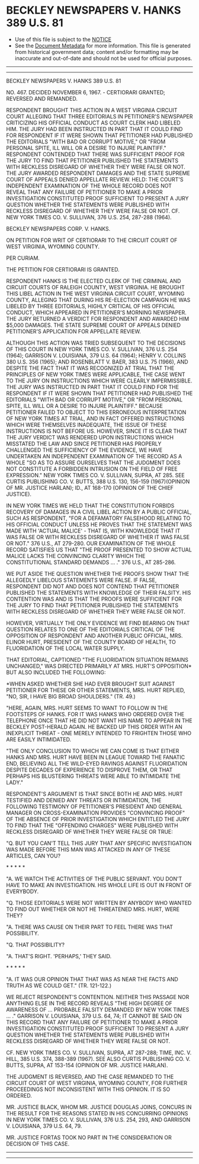 ---
---

# BECKLEY NEWSPAPERS V. HANKS 389 U.S. 81

* Use of this file is subject to the [NOTICE](https://github.com/publicdocs/notice/blob/master/NOTICE)
* See the [Document Metadata](../../../) for more information.
  This file is generated from historical government data; content and/or formatting may be inaccurate and out-of-date and should not be used for official purposes.

----------
----------

BECKLEY NEWSPAPERS V. HANKS 389 U.S. 81

NO. 467.  DECIDED NOVEMBER 6, 1967.  - CERTIORARI GRANTED; REVERSED AND REMANDED.

RESPONDENT BROUGHT THIS ACTION IN A WEST VIRGINIA CIRCUIT COURT ALLEGING THAT THREE EDITORIALS IN PETITIONER'S NEWSPAPER CRITICIZING HIS OFFICIAL CONDUCT AS COURT CLERK HAD LIBELED HIM.  THE JURY HAD BEEN INSTRUCTED IN PART THAT IT COULD FIND FOR RESPONDENT IF IT WERE SHOWN THAT PETITIONER HAD PUBLISHED THE EDITORIALS "WITH BAD OR CORRUPT MOTIVE," OR "FROM PERSONAL SPITE, ILL WILL OR A DESIRE TO INJURE PLAINTIFF."  RESPONDENT CONTENDED THAT THERE WAS SUFFICIENT PROOF FOR THE JURY TO FIND THAT PETITIONER PUBLISHED THE STATEMENTS WITH RECKLESS DISREGARD OF WHETHER THEY WERE FALSE OR NOT.  THE JURY AWARDED RESPONDENT DAMAGES AND THE STATE SUPREME COURT OF APPEALS DENIED APPELLATE REVIEW.  HELD: THE COURT'S INDEPENDENT EXAMINATION OF THE WHOLE RECORD DOES NOT REVEAL THAT ANY FAILURE OF PETITIONER TO MAKE A PRIOR INVESTIGATION CONSTITUTED PROOF SUFFICIENT TO PRESENT A JURY QUESTION WHETHER THE STATEMENTS WERE PUBLISHED WITH RECKLESS DISREGARD OF WHETHER THEY WERE FALSE OR NOT.  CF. NEW YORK TIMES CO. V. SULLIVAN, 376 U.S. 254, 287-288 (1964).

BECKLEY NEWSPAPERS CORP. V. HANKS.

ON PETITION FOR WRIT OF CERTIORARI TO THE CIRCUIT COURT OF WEST VIRGINIA, WYOMING COUNTY.

PER CURIAM.

THE PETITION FOR CERTIORARI IS GRANTED.

RESPONDENT HANKS IS THE ELECTED CLERK OF THE CRIMINAL AND CIRCUIT COURTS OF RALEIGH COUNTY, WEST VIRGINIA.  HE BROUGHT THIS LIBEL ACTION IN THE WEST VIRGINIA CIRCUIT COURT, WYOMING COUNTY, ALLEGING THAT DURING HIS RE-ELECTION CAMPAIGN HE WAS LIBELED BY THREE EDITORIALS, HIGHLY CRITICAL OF HIS OFFICIAL CONDUCT, WHICH APPEARED IN PETITIONER'S MORNING NEWSPAPER.  THE JURY RETURNED A VERDICT FOR RESPONDENT AND AWARDED HIM $5,000 DAMAGES.  THE STATE SUPREME COURT OF APPEALS DENIED PETITIONER'S APPLICATION FOR APPELLATE REVIEW.

ALTHOUGH THIS ACTION WAS TRIED SUBSEQUENT TO THE DECISIONS OF THIS COURT IN NEW YORK TIMES CO. V. SULLIVAN, 376 U.S. 254 (1964); GARRISON V. LOUISIANA, 379 U.S. 64 (1964); HENRY V. COLLINS 380 U.S. 356 (1965); AND ROSENBLATT V. BAER, 383 U.S. 75 (1966), AND DESPITE THE FACT THAT IT WAS RECOGNIZED AT TRIAL THAT THE PRINCIPLES OF NEW YORK TIMES WERE APPLICABLE, THE CASE WENT TO THE JURY ON INSTRUCTIONS WHICH WERE CLEARLY IMPERMISSIBLE.  THE JURY WAS INSTRUCTED IN PART THAT IT COULD FIND FOR THE RESPONDENT IF IT WERE SHOWN THAT PETITIONER HAD PUBLISHED THE EDITORIALS "WITH BAD OR CORRUPT MOTIVE," OR "FROM PERSONAL SPITE, ILL WILL OR A DESIRE TO INJURE PLAINTIFF."  BECAUSE PETITIONER FAILED TO OBJECT TO THIS ERRONEOUS INTERPRETATION OF NEW YORK TIMES AT TRIAL, AND IN FACT OFFERED INSTRUCTIONS WHICH WERE THEMSELVES INADEQUATE, THE ISSUE OF THESE INSTRUCTIONS IS NOT BEFORE US.  HOWEVER, SINCE IT IS CLEAR THAT THE JURY VERDICT WAS RENDERED UPON INSTRUCTIONS WHICH MISSTATED THE LAW AND SINCE PETITIONER HAS PROPERLY CHALLENGED THE SUFFICIENCY OF THE EVIDENCE, WE HAVE UNDERTAKEN AN INDEPENDENT EXAMINATION OF THE RECORD AS A WHOLE "SO AS TO ASSURE OURSELVES THAT THE JUDGMENT DOES NOT CONSTITUTE A FORBIDDEN INTRUSION ON THE FIELD OF FREE EXPRESSION."  NEW YORK TIMES CO. V. SULLIVAN, SUPRA, AT 285.  SEE CURTIS PUBLISHING CO. V. BUTTS, 388 U.S. 130, 156-159 (1967)(OPINION OF MR. JUSTICE HARLAN); ID., AT 168-170 (OPINION OF THE CHIEF JUSTICE).

IN NEW YORK TIMES WE HELD THAT THE CONSTITUTION FORBIDS RECOVERY OF DAMAGES IN A CIVIL LIBEL ACTION BY A PUBLIC OFFICIAL, SUCH AS RESPONDENT, "FOR A DEFAMATORY FALSEHOOD RELATING TO HIS OFFICIAL CONDUCT UNLESS HE PROVES THAT THE STATEMENT WAS MADE WITH 'ACTUAL MALICE' - THAT IS, WITH KNOWLEDGE THAT IT WAS FALSE OR WITH RECKLESS DISREGARD OF WHETHER IT WAS FALSE OR NOT."  376 U.S., AT 279-280.  OUR EXAMINATION OF THE WHOLE RECORD SATISFIES US THAT "THE PROOF PRESENTED TO SHOW ACTUAL MALICE LACKS THE CONVINCING CLARITY WHICH THE CONSTITUTIONAL STANDARD DEMANDS  ...  ."  376 U.S., AT 285-286.

WE PUT ASIDE THE QUESTION WHETHER THE PROOFS SHOW THAT THE ALLEGEDLY LIBELOUS STATEMENTS WERE FALSE.  IF FALSE, RESPONDENT DID NOT AND DOES NOT CONTEND THAT PETITIONER PUBLISHED THE STATEMENTS WITH KNOWLEDGE OF THEIR FALSITY.  HIS CONTENTION WAS AND IS THAT THE PROOFS WERE SUFFICIENT FOR THE JURY TO FIND THAT PETITIONER PUBLISHED THE STATEMENTS WITH RECKLESS DISREGARD OF WHETHER THEY WERE FALSE OR NOT.

HOWEVER, VIRTUALLY THE ONLY EVIDENCE WE FIND BEARING ON THAT QUESTION RELATES TO ONE OF THE EDITORIALS CRITICAL OF THE OPPOSITION OF RESPONDENT AND ANOTHER PUBLIC OFFICIAL, MRS. ELINOR HURT, PRESIDENT OF THE COUNTY BOARD OF HEALTH, TO FLUORIDATION OF THE LOCAL WATER SUPPLY.

THAT EDITORIAL, CAPTIONED "THE FLUORIDATION SITUATION REMAINS UNCHANGED," WAS DIRECTED PRIMARILY AT MRS. HURT'S OPPOSITION\* BUT ALSO INCLUDED THE FOLLOWING:

\*WHEN ASKED WHETHER SHE HAD EVER BROUGHT SUIT AGAINST PETITIONER FOR THESE OR OTHER STATEMENTS, MRS. HURT REPLIED, "NO, SIR, I HAVE BIG BROAD SHOULDERS."  (TR. 49.)

"HERE, AGAIN, MRS. HURT SEEMS TO WANT TO FOLLOW IN THE FOOTSTEPS OF HANKS.  FOR IT WAS HANKS WHO ORDERED OVER THE TELEPHONE ONCE THAT HE DID NOT WANT HIS NAME TO APPEAR IN THE BECKLEY POST-HERALD AGAIN.  HE BACKED UP THIS ORDER WITH AN INEXPLICIT THREAT - ONE MERELY INTENDED TO FRIGHTEN THOSE WHO ARE EASILY INTIMIDATED.

"THE ONLY CONCLUSION TO WHICH WE CAN COME IS THAT EITHER HANKS AND MRS. HURT HAVE BEEN IN LEAGUE TOWARD THE FANATIC END, BELIEVING ALL THE WILD-EYED RAVINGS AGAINST FLUORIDATION DESPITE DECADES OF EXPERIENCE TO DISPROVE THEM, OR THAT PERHAPS HIS BLUSTERING THREATS WERE ABLE TO INTIMIDATE THE LADY."

RESPONDENT'S ARGUMENT IS THAT SINCE BOTH HE AND MRS. HURT TESTIFIED AND DENIED ANY THREATS OR INTIMIDATION, THE FOLLOWING TESTIMONY OF PETITIONER'S PRESIDENT AND GENERAL MANAGER ON CROSS-EXAMINATION PROVIDES "CONVINCING PROOF" OF THE ABSENCE OF PRIOR INVESTIGATION WHICH ENTITLED THE JURY TO FIND THAT THE "OFFENDING CHARGES" WERE PUBLISHED WITH RECKLESS DISREGARD OF WHETHER THEY WERE FALSE OR TRUE:

"Q.  BUT YOU CAN'T TELL THIS JURY THAT ANY SPECIFIC INVESTIGATION WAS MADE BEFORE THIS MAN WAS ATTACKED IN ANY OF THESE ARTICLES, CAN YOU?

\*         \*         \*         \*         \*

"A.  WE WATCH THE ACTIVITIES OF THE PUBLIC SERVANT.  YOU DON'T HAVE TO MAKE AN INVESTIGATION.  HIS WHOLE LIFE IS OUT IN FRONT OF EVERYBODY.

"Q.  THOSE EDITORIALS WERE NOT WRITTEN BY ANYBODY WHO WANTED TO FIND OUT WHETHER OR NOT HE THREATENED MRS. HURT, WERE THEY?

"A.  THERE WAS CAUSE ON THEIR PART TO FEEL THERE WAS THAT POSSIBILITY.

"Q.  THAT POSSIBILITY?

"A.  THAT'S RIGHT.  'PERHAPS,' THEY SAID.

\*         \*         \*     \*         \*

"A.  IT WAS OUR OPINION THAT THAT WAS AS NEAR THE FACTS AND TRUTH AS WE COULD GET."  (TR. 121-122.)

WE REJECT RESPONDENT'S CONTENTION.  NEITHER THIS PASSAGE NOR ANYTHING ELSE IN THE RECORD REVEALS "THE HIGH DEGREE OF AWARENESS OF  ... PROBABLE FALSITY DEMANDED BY NEW YORK TIMES  ...  ."  GARRISON V. LOUISIANA, 379 U.S. 64, 74; IT CANNOT BE SAID ON THIS RECORD THAT ANY FAILURE OF PETITIONER TO MAKE A PRIOR INVESTIGATION CONSTITUTED PROOF SUFFICIENT TO PRESENT A JURY QUESTION WHETHER THE STATEMENTS WERE PUBLISHED WITH RECKLESS DISREGARD OF WHETHER THEY WERE FALSE OR NOT.

CF. NEW YORK TIMES CO. V. SULLIVAN, SUPRA, AT 287-288; TIME, INC. V. HILL, 385 U.S. 374, 388-389 (1967).  SEE ALSO CURTIS PUBLISHING CO. V. BUTTS, SUPRA, AT 153-154 (OPINION OF MR. JUSTICE HARLAN).

THE JUDGMENT IS REVERSED, AND THE CASE REMANDED TO THE CIRCUIT COURT OF WEST VIRGINIA, WYOMING COUNTY, FOR FURTHER PROCEEDINGS NOT INCONSISTENT WITH THIS OPINION.  IT IS SO ORDERED.

MR. JUSTICE BLACK, WHOM MR. JUSTICE DOUGLAS JOINS, CONCURS IN THE RESULT FOR THE REASONS STATED IN HIS CONCURRING OPINIONS IN NEW YORK TIMES CO. V. SULLIVAN, 376 U.S. 254, 293, AND GARRISON V. LOUISIANA, 379 U.S. 64, 79.

MR. JUSTICE FORTAS TOOK NO PART IN THE CONSIDERATION OR DECISION OF THIS CASE.


----------
----------

